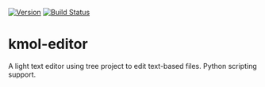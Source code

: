 [![Version](https://img.shields.io/badge/version-18.07.0-yellow.svg)](https://github.com/KmolYuan/kmol-editor/releases/latest)
[![Build Status](https://travis-ci.org/KmolYuan/kmol-editor.svg)](https://travis-ci.org/KmolYuan/kmol-editor)

# kmol-editor

A light text editor using tree project to edit text-based files. Python scripting support.
